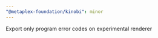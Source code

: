 ```yaml
---
"@metaplex-foundation/kinobi": minor
---
```


Export only program error codes on experimental renderer

